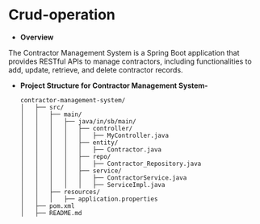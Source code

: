 # Crud-operation
- **Overview**

 The Contractor Management System is a Spring Boot application that provides RESTful APIs to manage contractors, including functionalities to add, update, retrieve, and delete contractor records.


- **Project Structure for Contractor Management System-**

      contractor-management-system/
      │   ├── src/
      │   │   ├── main/
      │   │   │   ├── java/in/sb/main/
      │   │   │   │   ├── controller/
      │   │   │   │   │   ├── MyController.java
      │   │   │   │   ├── entity/
      │   │   │   │   │   ├── Contractor.java
      │   │   │   │   ├── repo/
      │   │   │   │   │   ├── Contractor_Repository.java
      │   │   │   │   ├── service/
      │   │   │   │   │   ├── ContractorService.java
      │   │   │   │   │   ├── ServiceImpl.java
      │   │   ├── resources/
      │   │   │   ├── application.properties
      │   ├── pom.xml
      │   ├── README.md
